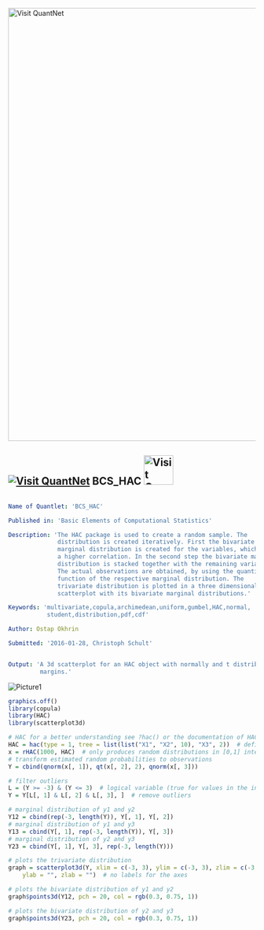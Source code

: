 
[<img src="https://github.com/QuantLet/Styleguide-and-FAQ/blob/master/pictures/banner.png" width="880" alt="Visit QuantNet">](http://quantlet.de/index.php?p=info)

## [<img src="https://github.com/QuantLet/Styleguide-and-Validation-procedure/blob/master/pictures/qloqo.png" alt="Visit QuantNet">](http://quantlet.de/) **BCS_HAC** [<img src="https://github.com/QuantLet/Styleguide-and-Validation-procedure/blob/master/pictures/QN2.png" width="60" alt="Visit QuantNet 2.0">](http://quantlet.de/d3/ia)

```yaml

Name of Quantlet: 'BCS_HAC'

Published in: 'Basic Elements of Computational Statistics'

Description: 'The HAC package is used to create a random sample. The
              distribution is created iteratively. First the bivariate
              marginal distribution is created for the variables, which have
              a higher correlation. In the second step the bivariate marginal
              distribution is stacked together with the remaining variable.
              The actual observations are obtained, by using the quantile
              function of the respective marginal distribution. The
              trivariate distribution is plotted in a three dimensional
              scatterplot with its bivariate marginal distributions.'

Keywords: 'multivariate,copula,archimedean,uniform,gumbel,HAC,normal,
           student,distribution,pdf,cdf'

Author: Ostap Okhrin

Submitted: '2016-01-28, Christoph Schult'


Output: 'A 3d scatterplot for an HAC object with normally and t distributed
         margins.'
```

![Picture1](BCS_HAC.png)


```r
graphics.off()
library(copula)
library(HAC)
library(scatterplot3d)

# HAC for a better understanding see ?hac() or the documentation of HAC
HAC = hac(type = 1, tree = list(list("X1", "X2", 10), "X3", 2))  # defines the structure of the object
x = rHAC(1000, HAC)  # only produces random distributions in [0,1] interval
# transform estimated random probabilities to observations
Y = cbind(qnorm(x[, 1]), qt(x[, 2], 2), qnorm(x[, 3]))

# filter outliers
L = (Y >= -3) & (Y <= 3)  # logical variable (true for values in the interval)
Y = Y[L[, 1] & L[, 2] & L[, 3], ]  # remove outliers

# marginal distribution of y1 and y2
Y12 = cbind(rep(-3, length(Y)), Y[, 1], Y[, 2])
# marginal distribution of y1 and y3
Y13 = cbind(Y[, 1], rep(-3, length(Y)), Y[, 3])
# marginal distribution of y2 and y3
Y23 = cbind(Y[, 1], Y[, 3], rep(-3, length(Y)))

# plots the trivariate distribution
graph = scatterplot3d(Y, xlim = c(-3, 3), ylim = c(-3, 3), zlim = c(-3, 3), pch = 20, color = rgb(1, 0.1, 0.2), xlab = "", 
    ylab = "", zlab = "")  # no labels for the axes

# plots the bivariate distribution of y1 and y2
graph$points3d(Y12, pch = 20, col = rgb(0.3, 0.75, 1))

# plots the bivariate distribution of y2 and y3
graph$points3d(Y23, pch = 20, col = rgb(0.3, 0.75, 1))
```
